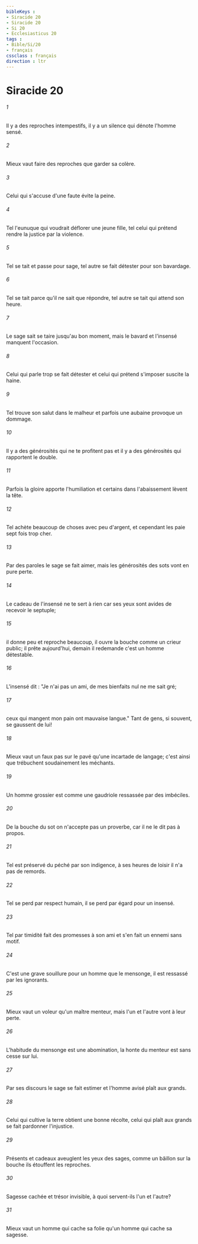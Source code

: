 ```yaml
---
bibleKeys : 
- Siracide 20
- Siracide 20
- Si 20
- Ecclesiasticus 20
tags : 
- Bible/Si/20
- français
cssclass : français
direction : ltr
---
```


# Siracide 20

###### 1
Il y a des reproches intempestifs, il y a un silence qui dénote l'homme sensé.
###### 2
Mieux vaut faire des reproches que garder sa colère.
###### 3
Celui qui s'accuse d'une faute évite la peine.
###### 4
Tel l'eunuque qui voudrait déflorer une jeune fille, tel celui qui prétend rendre la justice par la violence.
###### 5
Tel se tait et passe pour sage, tel autre se fait détester pour son bavardage.
###### 6
Tel se tait parce qu'il ne sait que répondre, tel autre se tait qui attend son heure.
###### 7
Le sage sait se taire jusqu'au bon moment, mais le bavard et l'insensé manquent l'occasion.
###### 8
Celui qui parle trop se fait détester et celui qui prétend s'imposer suscite la haine.
###### 9
Tel trouve son salut dans le malheur et parfois une aubaine provoque un dommage.
###### 10
Il y a des générosités qui ne te profitent pas et il y a des générosités qui rapportent le double.
###### 11
Parfois la gloire apporte l'humiliation et certains dans l'abaissement lèvent la tête.
###### 12
Tel achète beaucoup de choses avec peu d'argent, et cependant les paie sept fois trop cher.
###### 13
Par des paroles le sage se fait aimer, mais les générosités des sots vont en pure perte.
###### 14
Le cadeau de l'insensé ne te sert à rien car ses yeux sont avides de recevoir le septuple;
###### 15
il donne peu et reproche beaucoup, il ouvre la bouche comme un crieur public; il prête aujourd'hui, demain il redemande c'est un homme détestable.
###### 16
L'insensé dit : "Je n'ai pas un ami, de mes bienfaits nul ne me sait gré;
###### 17
ceux qui mangent mon pain ont mauvaise langue." Tant de gens, si souvent, se gaussent de lui!
###### 18
Mieux vaut un faux pas sur le pavé qu'une incartade de langage; c'est ainsi que trébuchent soudainement les méchants.
###### 19
Un homme grossier est comme une gaudriole ressassée par des imbéciles.
###### 20
De la bouche du sot on n'accepte pas un proverbe, car il ne le dit pas à propos.
###### 21
Tel est préservé du péché par son indigence, à ses heures de loisir il n'a pas de remords.
###### 22
Tel se perd par respect humain, il se perd par égard pour un insensé.
###### 23
Tel par timidité fait des promesses à son ami et s'en fait un ennemi sans motif.
###### 24
C'est une grave souillure pour un homme que le mensonge, il est ressassé par les ignorants.
###### 25
Mieux vaut un voleur qu'un maître menteur, mais l'un et l'autre vont à leur perte.
###### 26
L'habitude du mensonge est une abomination, la honte du menteur est sans cesse sur lui.
###### 27
Par ses discours le sage se fait estimer et l'homme avisé plaît aux grands.
###### 28
Celui qui cultive la terre obtient une bonne récolte, celui qui plaît aux grands se fait pardonner l'injustice.
###### 29
Présents et cadeaux aveuglent les yeux des sages, comme un bâillon sur la bouche ils étouffent les reproches.
###### 30
Sagesse cachée et trésor invisible, à quoi servent-ils l'un et l'autre?
###### 31
Mieux vaut un homme qui cache sa folie qu'un homme qui cache sa sagesse.
